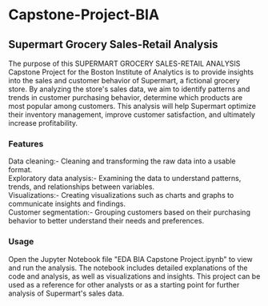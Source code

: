 # Capstone-Project-BIA

## Supermart Grocery Sales-Retail Analysis

The purpose of this SUPERMART GROCERY SALES-RETAIL ANALYSIS Capstone Project for the Boston Institute of Analytics is to provide insights into the sales and customer behavior of Supermart, a fictional grocery store. By analyzing the store's sales data, we aim to identify patterns and trends in customer purchasing behavior, determine which products are most popular among customers. This analysis will help Supermart optimize their inventory management, improve customer satisfaction, and ultimately increase profitability.


### Features
Data cleaning:- Cleaning and transforming the raw data into a usable format.                               
Exploratory data analysis:- Examining the data to understand patterns, trends, and relationships between variables.                                         
Visualizations:- Creating visualizations such as charts and graphs to communicate insights and findings.                                            
Customer segmentation:- Grouping customers based on their purchasing behavior to better understand their needs and preferences.



### Usage
Open the Jupyter Notebook file "EDA BIA Capstone Project.ipynb" to view and run the analysis. The notebook includes detailed explanations of the code and analysis, as well as visualizations and insights. This project can be used as a reference for other analysts or as a starting point for further analysis of Supermart's sales data.
